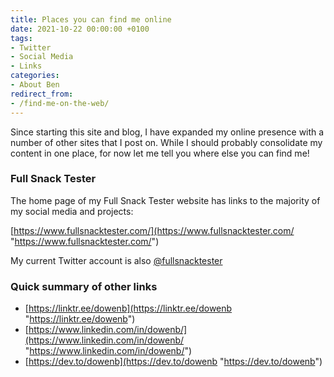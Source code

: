 ```yaml
---
title: Places you can find me online
date: 2021-10-22 00:00:00 +0100
tags:
- Twitter
- Social Media
- Links
categories:
- About Ben
redirect_from:
- /find-me-on-the-web/
---
```

Since starting this site and blog, I have expanded my online presence with a number of other sites that I post on. While I should probably consolidate my content in one place, for now let me tell you where else you can find me!

### Full Snack Tester

The home page of my Full Snack Tester website has links to the majority of my social media and projects:

[https://www.fullsnacktester.com/](https://www.fullsnacktester.com/ "https://www.fullsnacktester.com/")

My current Twitter account is also [@fullsnacktester](https://twitter.com/FullSnackTester)

### Quick summary of other links

* [https://linktr.ee/dowenb](https://linktr.ee/dowenb "https://linktr.ee/dowenb")
* [https://www.linkedin.com/in/dowenb/](https://www.linkedin.com/in/dowenb/ "https://www.linkedin.com/in/dowenb/")
* [https://dev.to/dowenb](https://dev.to/dowenb "https://dev.to/dowenb")